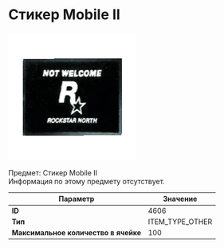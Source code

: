 # Стикер Mobile II

![Item Image](../img/4606.webp?raw=true)

Предмет: Стикер Mobile II<br>Информация по этому предмету отсутствует.


| Параметр | Значение |
|----------|----------|
| **ID** | 4606 |
| **Тип** | ITEM_TYPE_OTHER |
| **Максимальное количество в ячейке** | 100 |

